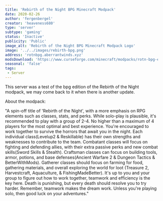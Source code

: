 ```yaml
---
title: 'Rebirth of the Night BPG Minecraft Modpack'
date: 2020-02-26
author: 'fergenbergel'
creator: 'heaveness680'
type: 'server'
subtype: 'gaming'
status: 'Inactive'
publicity: 'Public'
image_alt: 'Rebirth of the Night BPG Minecraft Modpack Logo'
image: '../../images/rebirth-bpg.png'
address: 'rotnbpg.aberrantwinds.xyz'
modsDownload: 'https://www.curseforge.com/minecraft/modpacks/rotn-bpg-edition'
seasonal: 'false'
tags:
 - Server
---
```


This server was a test of the bpg edition of the Rebirth of the Night modpack, we may come back to it when there is another update.

About the modpack:

"A spin-off title of 'Rebirth of the Night', with a more emphasis on RPG elements such as classes, stats, and perks. While solo-play is plausible, it's recommended to play with a group of 2-4. No higher than a maximum of 4 players for the most optimal and best experience. You're encouraged to work together to survive the horrors that await you in the night. Each individual class(Levelup2 & Reskillable) has their own strengths and weaknesses to contribute to the team. Combatant classes will focus on fighting and defending allies, with their extra passive perks and new combat skills(Sword Skills & Stealth). Craftsman classes can focus on building tools, armor, potions, and base defenses(Ancient Warfare 2 & Dungeon Tactics & BetterWithMods). Gatherer classes should focus on farming for food, gathering materials, and overall exploring the world for loot (Treasure 2, Harvestcraft, Aquaculture, & FishingMadeBetter). It's up to you and your group to figure out how to work together, teamwork and efficiency is the key here. Death is punishing, but every death should resolve you to try harder. Remember, teamwork makes the dream work. Unless you're playing solo, then good luck on your adventures."